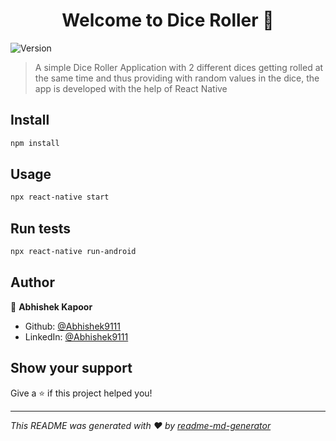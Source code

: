 <h1 align="center">Welcome to Dice Roller 👋</h1>
<p>
  <img alt="Version" src="https://img.shields.io/badge/version-1.0.0-blue.svg?cacheSeconds=2592000" />
</p>

> A simple Dice Roller Application with 2 different dices getting rolled at the same time and thus providing with random values in the dice, the app is developed with the help of React Native

## Install

```sh
npm install
```

## Usage

```sh
npx react-native start
```

## Run tests

```sh
npx react-native run-android
```

## Author

👤 **Abhishek Kapoor**

* Github: [@Abhishek9111](https://github.com/Abhishek9111)
* LinkedIn: [@Abhishek9111](https://linkedin.com/in/Abhishek9111)

## Show your support

Give a ⭐️ if this project helped you!

***
_This README was generated with ❤️ by [readme-md-generator](https://github.com/kefranabg/readme-md-generator)_